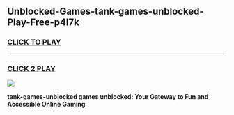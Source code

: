 
## Unblocked-Games-tank-games-unblocked-Play-Free-p4l7k
<h3>
<a href="https://premium76.site?title=tank-games-unblocked&ref=17A">CLICK TO PLAY</a></h3>
<hr>

<h3>
<a href="https://premium76.site?title=tank-games-unblocked&ref=17A">CLICK 2 PLAY</a>
  
</h3>

<a href="https://premium76.site?title=tank-games-unblocked&ref=17A"><img src="https://clearcache.store/games.png"></a>


**tank-games-unblocked games unblocked: Your Gateway to Fun and Accessible Online Gaming**
